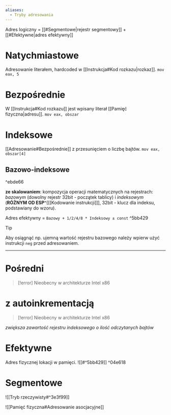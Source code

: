 ```yaml
---
aliases:
  - Tryby adresowania
---
```

Adres logiczny = [[#Segmentowe|rejestr segmentowy]] + [[#Efektywne|adres efektywny]]
# Natychmiastowe
Adresowanie literałem, hardcoded w [[Instrukcja#Kod rozkazu|rozkaz]].
`mov eax, 5`
# Bezpośrednie
W [[Instrukcja#Kod rozkazu]] jest wpisany literał [[Pamięć fizyczna|adresu]].
`mov eax, obszar`
# Indeksowe
[[Adresowanie#Bezpośrednie]] z przesunięciem o liczbę bajtów.
`mov eax, obszar[4]`
## Bazowo-indeksowe

^ebde66

**ze skalowaniem**: kompozycja operacji matematycznych na rejestrach: *bazowym* (dowolny rejestr 32bit - początek tablicy) i *indeksowym* (**RÓŻNYM OD ESP**^[[[Kodowanie instrukcji]]], 32bit - klucz dla indeksu, podstawiany do wzoru).

Adres efektywny = `Bazowy + 1/2/4/8 * Indeksowy ± const` ^5bb429
>[!tip]
>Aby osiągnąć np. ujemną wartość rejestru bazowego należy wpierw użyć instrukcji `neg` przed adresowaniem.

---
# Pośredni
>[!error] Nieobecny w architekturze Intel x86

# z autoinkrementacją
>[!error] Nieobecny w architekturze Intel x86

*zwiększa zawartość rejestru indeksowego o ilość odczytanych bajtów*

# Efektywne
Adres fizycznej lokacji w pamięci.
![[#^5bb429]] ^04e618

# Segmentowe
![[Tryb rzeczywisty#^3e3f99]]

![[Pamięć fizyczna#Adresowanie asocjacyjne]]